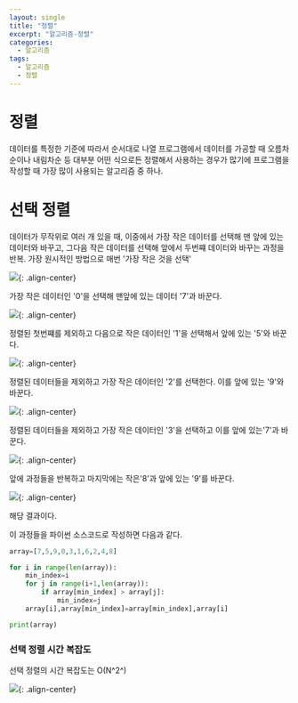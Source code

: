 ```yaml
---
layout: single
title: "정렬"
excerpt: "알고리즘-정렬"
categories:
  - 알고리즘
tags:
  - 알고리즘
  - 정렬
---
```


# 정렬

데이터를 특정한 기준에 따라서 순서대로 나열
프로그램에서 데이터를 가공할 때 오름차순이나 내림차순 등 대부분 어떤 식으로든 정렬해서 사용하는 경우가 많기에 프로그램을 작성할 때 가장 많이 사용되는 알고리즘 중 하나.

# 선택 정렬

데이터가 무작위로 여러 개 있을 때, 이중에서 가장 작은 데이터를 선택해 맨 앞에 있는 데이터와 바꾸고, 그다음 작은 데이터를 선택해 앞에서 두번쨰 데이터와 바꾸는 과정을 반복.
가장 원시적인 방법으로 매번 '가장 작은 것을 선택'

![](https://jeonhl7579.github.io/assets/images/sort_selection1.JPG){: .align-center}

가장 작은 데이터인 '0'을 선택해 맨앞에 있는 데이터 '7'과 바꾼다.

![](https://jeonhl7579.github.io/assets/images/sort_selection2.JPG){: .align-center}

정렬된 첫번쨰를 제외하고 다음으로 작은 데이터인 '1'을 선택해서 앞에 있는 '5'와 바꾼다.

![](https://jeonhl7579.github.io/assets/images/sort_selection3.JPG){: .align-center}

정렬된 데이터들을 제외하고 가장 작은 데이터인 '2'를 선택한다. 이를 앞에 있는 '9'와 바꾼다.

![](https://jeonhl7579.github.io/assets/images/sort_selection4.JPG){: .align-center}

정렬된 데이터들을 제외하고 가장 작은 데이터인 '3'을 선택하고 이를 앞에 있는'7'과 바꾼다.

![](https://jeonhl7579.github.io/assets/images/sort_selection5.JPG){: .align-center}

앞에 과정들을 반복하고 마지막에는 작은'8'과 앞에 있는 '9'를 바꾼다.

![](https://jeonhl7579.github.io/assets/images/sort_selection6.JPG){: .align-center}

해당 결과이다.

이 과정들을 파이썬 소스코드로 작성하면 다음과 같다.

```python
array=[7,5,9,0,3,1,6,2,4,8]

for i in range(len(array)):
    min_index=i
    for j in range(i+1,len(array)):
        if array[min_index] > array[j]:
            min_index=j
    array[i],array[min_index]=array[min_index],array[i]

print(array)
```

### 선택 정렬 시간 복잡도

선택 정렬의 시간 복잡도는 O(N^2^)

![](https://jeonhl7579.github.io/assets/images/sort_selectionbigO.JPG){: .align-center}
